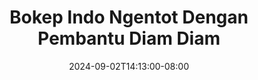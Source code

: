 --- 
title: "Bokep Indo Ngentot Dengan Pembantu Diam Diam"
description: "streaming  video bokep Bokep Indo Ngentot Dengan Pembantu Diam Diam  tele durasi panjang  "
date: 2024-09-02T14:13:00-08:00
file_code: "xlkok1r9vqan"
draft: false
cover: "qwpbubm0bti4t9y6.jpg"
tags: ["Bokep", "Indo", "Ngentot", "Dengan", "Pembantu", "Diam", "Diam", "bokep-indo", "bokep-viral", "bokep-ig"]
length: 607
fld_id: "1483165"
foldername: "Asd indo 1"
categories: ["Asd indo 1"]
views: 0
---